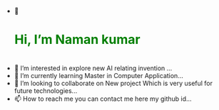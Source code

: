 - 👋 <h1 style="color:green;"> Hi, I’m  Naman kumar <h1> 
- 👀 I’m interested in explore new AI relating invention  ...
- 🌱 I’m currently learning  Master in Computer Application...
- 💞️ I’m looking to collaborate on New project Which is very useful for future technologies...
- 📫 How to reach me you can contact me here my github id...

<!---
Namankumar199/Namankumar199 is a ✨ special ✨ repository because its `README.md` (this file) appears on your GitHub profile.
You can click the Preview link to take a look at your changes.
--->
